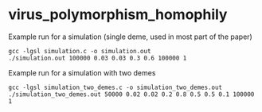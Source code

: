 # virus_polymorphism_homophily

Example run for a simulation (single deme, used in most part of the paper)
```
gcc -lgsl simulation.c -o simulation.out
./simulation.out 100000 0.03 0.03 0.3 0.6 100000 1
```

Example run for a simulation with two demes
```
gcc -lgsl simulation_two_demes.c -o simulation_two_demes.out
./simulation_two_demes.out 50000 0.02 0.02 0.2 0.8 0.5 0.5 0.1 100000 1
```
